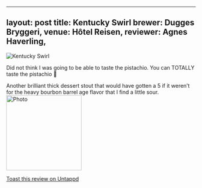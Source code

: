 
---
layout: post
title:  Kentucky Swirl
brewer: Dugges Bryggeri,
venue: Hôtel Reisen,
reviewer: Agnes Haverling,
---
![Kentucky Swirl](https://assets.untappd.com/photos/2023_06_30/fb5baf9065f0214d396863b97940a742_200x200.jpg)

Did not think I was going to be able to taste the pistachio. You can TOTALLY taste the pistachio 🤤

Another brilliant thick dessert stout that would have gotten a 5 if it weren’t for the heavy bourbon barrel age flavor that I find a little sour.
						  <br />
						  <img height="200" width="200" src="https://assets.untappd.com/photos/2023_06_30/fb5baf9065f0214d396863b97940a742_200x200.jpg" alt="Photo">         
						
[Toast this review on Untappd](https://untappd.com/user/&#45;Spacebacon&#45;/checkin/1288992829)

